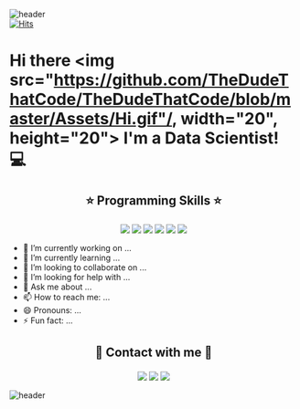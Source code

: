 ![header](https://capsule-render.vercel.app/api?type=wave&color=gradient&height=300&section=header&text=Ji%20Su%20Kim&fontSize=90)  
[![Hits](https://hits.seeyoufarm.com/api/count/incr/badge.svg?url=https%3A%2F%2Fgithub.com%2Fmerry555%2Fhit-counter&count_bg=%2379C83D&title_bg=%23555555&icon=&icon_color=%23E7E7E7&title=hits&edge_flat=false)](https://hits.seeyoufarm.com)  
# Hi there <img src="https://github.com/TheDudeThatCode/TheDudeThatCode/blob/master/Assets/Hi.gif"/, width="20", height="20">  I'm a Data Scientist! :computer: 

## <p align="center"> :star: Programming Skills :star:</p>
<p align="center">
  <img src="https://img.shields.io/badge/Python-3776AB?style=for-the-badge&logo=python&logoColor=white" />
  <img src="https://img.shields.io/badge/JavaScript-F7DF1E?style=for-the-badge&logo=javascript&logoColor=blacke" />
  <img src="https://img.shields.io/badge/C-00599C?style=for-the-badge&logo=c&logoColor=white" />
  <img src="https://img.shields.io/badge/C%2B%2B-00599C?style=for-the-badge&logo=c%2B%2B&logoColor=white" />
  <img src="https://img.shields.io/badge/Java-ED8B00?style=for-the-badge&logo=java&logoColor=white" />
  <img src="https://img.shields.io/badge/R-276DC3?style=for-the-badge&logo=r&logoColor=white" />
</p>



- 🔭 I’m currently working on ...
- 🌱 I’m currently learning ...
- 👯 I’m looking to collaborate on ...
- 🤔 I’m looking for help with ...
- 💬 Ask me about ...
- 📫 How to reach me: ...
- 😄 Pronouns: ...
- ⚡ Fun fact: ...

## <p align="center"> :love_letter: Contact with me :love_letter:</p>

<p align="center">
  <a href="jisukim8873@gmail.com">
  <img src="https://img.shields.io/badge/-My Portfolio-blue?logo=pagekit&logoColor=white&style=for-the-badge"></a>
  <a href="jisukim8873@gmail.com">
  <img src="https://img.shields.io/badge/Gmail-D14836?style=for-the-badge&logo=gmail&logoColor=white"></a>
  <a href="https://www.linkedin.com/in/ji-su-kim-ba4874168/">
  <img src="https://img.shields.io/badge/LinkedIn-0077B5?style=for-the-badge&logo=linkedin&logoColor=white"/></a>
</p>


![header](https://capsule-render.vercel.app/api?type=wave&color=gradient&height=300&section=footer&fontSize=90)
